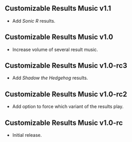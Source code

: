 ## Customizable Results Music v1.1
- Add *Sonic R* results.

## Customizable Results Music v1.0
- Increase volume of several result music.

## Customizable Results Music v1.0-rc3
- Add *Shadow the Hedgehog* results.

## Customizable Results Music v1.0-rc2
- Add option to force which variant of the results play.

## Customizable Results Music v1.0-rc
- Initial release.
